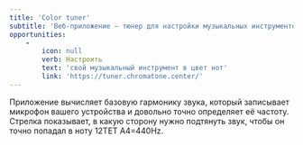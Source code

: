 ```yaml
---
title: 'Color tuner'
subtitle: 'Веб-приложение — тюнер для настройки музыкальных инструментов с визуализацией цвета текущей ноты'
opportunities:
    -
        icon: null
        verb: Настроить
        text: 'свой музыкальный инструмент в цвет нот'
        link: 'https://tuner.chromatone.center/'
---
```


Приложение вычисляет базовую гармонику звука, который записывает микрофон вашего устройства и довольно точно определяет её частоту. Стрелка показывает, в какую сторону нужно подтянуть звук, чтобы он точно попадал в ноту 12TET A4=440Hz.
